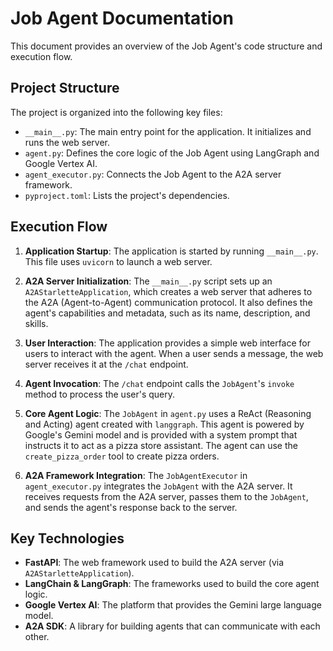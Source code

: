 # Job Agent Documentation

This document provides an overview of the Job Agent's code structure and execution flow.

## Project Structure

The project is organized into the following key files:

-   `__main__.py`: The main entry point for the application. It initializes and runs the web server.
-   `agent.py`: Defines the core logic of the Job Agent using LangGraph and Google Vertex AI.
-   `agent_executor.py`: Connects the Job Agent to the A2A server framework.
-   `pyproject.toml`: Lists the project's dependencies.

## Execution Flow

1.  **Application Startup**: The application is started by running `__main__.py`. This file uses `uvicorn` to launch a web server.

2.  **A2A Server Initialization**: The `__main__.py` script sets up an `A2AStarletteApplication`, which creates a web server that adheres to the A2A (Agent-to-Agent) communication protocol. It also defines the agent's capabilities and metadata, such as its name, description, and skills.

3.  **User Interaction**: The application provides a simple web interface for users to interact with the agent. When a user sends a message, the web server receives it at the `/chat` endpoint.

4.  **Agent Invocation**: The `/chat` endpoint calls the `JobAgent`'s `invoke` method to process the user's query.

5.  **Core Agent Logic**: The `JobAgent` in `agent.py` uses a ReAct (Reasoning and Acting) agent created with `langgraph`. This agent is powered by Google's Gemini model and is provided with a system prompt that instructs it to act as a pizza store assistant. The agent can use the `create_pizza_order` tool to create pizza orders.

6.  **A2A Framework Integration**: The `JobAgentExecutor` in `agent_executor.py` integrates the `JobAgent` with the A2A server. It receives requests from the A2A server, passes them to the `JobAgent`, and sends the agent's response back to the server.

## Key Technologies

-   **FastAPI**: The web framework used to build the A2A server (via `A2AStarletteApplication`).
-   **LangChain & LangGraph**: The frameworks used to build the core agent logic.
-   **Google Vertex AI**: The platform that provides the Gemini large language model.
-   **A2A SDK**: A library for building agents that can communicate with each other.
